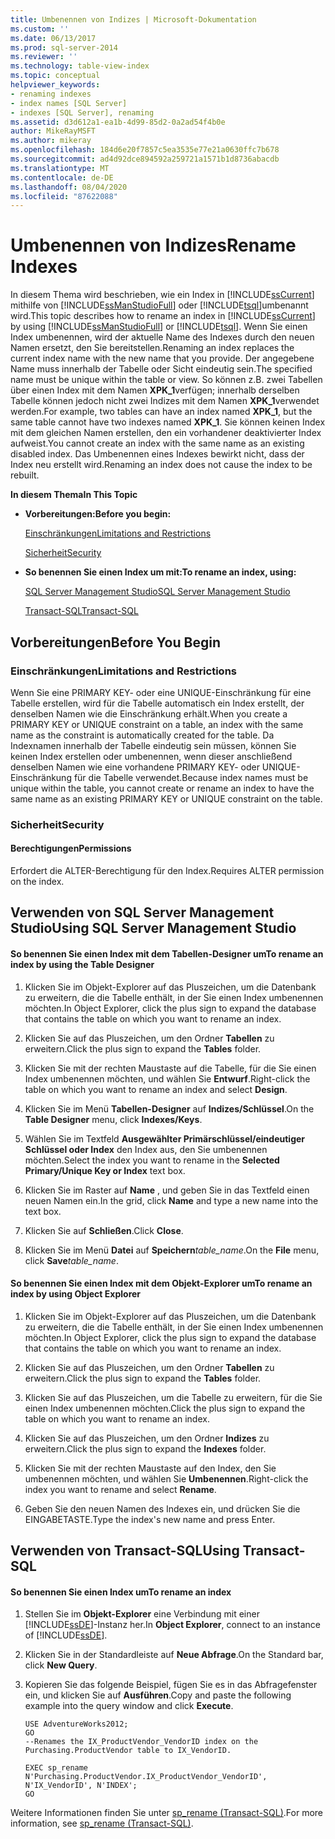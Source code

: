 ```yaml
---
title: Umbenennen von Indizes | Microsoft-Dokumentation
ms.custom: ''
ms.date: 06/13/2017
ms.prod: sql-server-2014
ms.reviewer: ''
ms.technology: table-view-index
ms.topic: conceptual
helpviewer_keywords:
- renaming indexes
- index names [SQL Server]
- indexes [SQL Server], renaming
ms.assetid: d3d612a1-ea1b-4d99-85d2-0a2ad54f4b0e
author: MikeRayMSFT
ms.author: mikeray
ms.openlocfilehash: 184d6e20f7857c5ea3535e77e21a0630ffc7b678
ms.sourcegitcommit: ad4d92dce894592a259721a1571b1d8736abacdb
ms.translationtype: MT
ms.contentlocale: de-DE
ms.lasthandoff: 08/04/2020
ms.locfileid: "87622088"
---
```

# <a name="rename-indexes"></a><span data-ttu-id="436ae-102">Umbenennen von Indizes</span><span class="sxs-lookup"><span data-stu-id="436ae-102">Rename Indexes</span></span>
  <span data-ttu-id="436ae-103">In diesem Thema wird beschrieben, wie ein Index in [!INCLUDE[ssCurrent](../../includes/sscurrent-md.md)] mithilfe von [!INCLUDE[ssManStudioFull](../../includes/ssmanstudiofull-md.md)] oder [!INCLUDE[tsql](../../includes/tsql-md.md)]umbenannt wird.</span><span class="sxs-lookup"><span data-stu-id="436ae-103">This topic describes how to rename an index in [!INCLUDE[ssCurrent](../../includes/sscurrent-md.md)] by using [!INCLUDE[ssManStudioFull](../../includes/ssmanstudiofull-md.md)] or [!INCLUDE[tsql](../../includes/tsql-md.md)].</span></span> <span data-ttu-id="436ae-104">Wenn Sie einen Index umbenennen, wird der aktuelle Name des Indexes durch den neuen Namen ersetzt, den Sie bereitstellen.</span><span class="sxs-lookup"><span data-stu-id="436ae-104">Renaming an index replaces the current index name with the new name that you provide.</span></span> <span data-ttu-id="436ae-105">Der angegebene Name muss innerhalb der Tabelle oder Sicht eindeutig sein.</span><span class="sxs-lookup"><span data-stu-id="436ae-105">The specified name must be unique within the table or view.</span></span> <span data-ttu-id="436ae-106">So können z.B. zwei Tabellen über einen Index mit dem Namen **XPK_1**verfügen; innerhalb derselben Tabelle können jedoch nicht zwei Indizes mit dem Namen **XPK_1**verwendet werden.</span><span class="sxs-lookup"><span data-stu-id="436ae-106">For example, two tables can have an index named **XPK_1**, but the same table cannot have two indexes named **XPK_1**.</span></span> <span data-ttu-id="436ae-107">Sie können keinen Index mit dem gleichen Namen erstellen, den ein vorhandener deaktivierter Index aufweist.</span><span class="sxs-lookup"><span data-stu-id="436ae-107">You cannot create an index with the same name as an existing disabled index.</span></span> <span data-ttu-id="436ae-108">Das Umbenennen eines Indexes bewirkt nicht, dass der Index neu erstellt wird.</span><span class="sxs-lookup"><span data-stu-id="436ae-108">Renaming an index does not cause the index to be rebuilt.</span></span>  
  
 <span data-ttu-id="436ae-109">**In diesem Thema**</span><span class="sxs-lookup"><span data-stu-id="436ae-109">**In This Topic**</span></span>  
  
-   <span data-ttu-id="436ae-110">**Vorbereitungen:**</span><span class="sxs-lookup"><span data-stu-id="436ae-110">**Before you begin:**</span></span>  
  
     [<span data-ttu-id="436ae-111">Einschränkungen</span><span class="sxs-lookup"><span data-stu-id="436ae-111">Limitations and Restrictions</span></span>](#Restrictions)  
  
     [<span data-ttu-id="436ae-112">Sicherheit</span><span class="sxs-lookup"><span data-stu-id="436ae-112">Security</span></span>](#Security)  
  
-   <span data-ttu-id="436ae-113">**So benennen Sie einen Index um mit:**</span><span class="sxs-lookup"><span data-stu-id="436ae-113">**To rename an index, using:**</span></span>  
  
     [<span data-ttu-id="436ae-114">SQL Server Management Studio</span><span class="sxs-lookup"><span data-stu-id="436ae-114">SQL Server Management Studio</span></span>](#SSMSProcedure)  
  
     [<span data-ttu-id="436ae-115">Transact-SQL</span><span class="sxs-lookup"><span data-stu-id="436ae-115">Transact-SQL</span></span>](#TsqlProcedure)  
  
##  <a name="before-you-begin"></a><a name="BeforeYouBegin"></a> <span data-ttu-id="436ae-116">Vorbereitungen</span><span class="sxs-lookup"><span data-stu-id="436ae-116">Before You Begin</span></span>  
  
###  <a name="limitations-and-restrictions"></a><a name="Restrictions"></a> <span data-ttu-id="436ae-117">Einschränkungen</span><span class="sxs-lookup"><span data-stu-id="436ae-117">Limitations and Restrictions</span></span>  
 <span data-ttu-id="436ae-118">Wenn Sie eine PRIMARY KEY- oder eine UNIQUE-Einschränkung für eine Tabelle erstellen, wird für die Tabelle automatisch ein Index erstellt, der denselben Namen wie die Einschränkung erhält.</span><span class="sxs-lookup"><span data-stu-id="436ae-118">When you create a PRIMARY KEY or UNIQUE constraint on a table, an index with the same name as the constraint is automatically created for the table.</span></span> <span data-ttu-id="436ae-119">Da Indexnamen innerhalb der Tabelle eindeutig sein müssen, können Sie keinen Index erstellen oder umbenennen, wenn dieser anschließend denselben Namen wie eine vorhandene PRIMARY KEY- oder UNIQUE-Einschränkung für die Tabelle verwendet.</span><span class="sxs-lookup"><span data-stu-id="436ae-119">Because index names must be unique within the table, you cannot create or rename an index to have the same name as an existing PRIMARY KEY or UNIQUE constraint on the table.</span></span>  
  
###  <a name="security"></a><a name="Security"></a> <span data-ttu-id="436ae-120">Sicherheit</span><span class="sxs-lookup"><span data-stu-id="436ae-120">Security</span></span>  
  
####  <a name="permissions"></a><a name="Permissions"></a> <span data-ttu-id="436ae-121">Berechtigungen</span><span class="sxs-lookup"><span data-stu-id="436ae-121">Permissions</span></span>  
 <span data-ttu-id="436ae-122">Erfordert die ALTER-Berechtigung für den Index.</span><span class="sxs-lookup"><span data-stu-id="436ae-122">Requires ALTER permission on the index.</span></span>  
  
##  <a name="using-sql-server-management-studio"></a><a name="SSMSProcedure"></a> <span data-ttu-id="436ae-123">Verwenden von SQL Server Management Studio</span><span class="sxs-lookup"><span data-stu-id="436ae-123">Using SQL Server Management Studio</span></span>  
  
#### <a name="to-rename-an-index-by-using-the-table-designer"></a><span data-ttu-id="436ae-124">So benennen Sie einen Index mit dem Tabellen-Designer um</span><span class="sxs-lookup"><span data-stu-id="436ae-124">To rename an index by using the Table Designer</span></span>  
  
1.  <span data-ttu-id="436ae-125">Klicken Sie im Objekt-Explorer auf das Pluszeichen, um die Datenbank zu erweitern, die die Tabelle enthält, in der Sie einen Index umbenennen möchten.</span><span class="sxs-lookup"><span data-stu-id="436ae-125">In Object Explorer, click the plus sign to expand the database that contains the table on which you want to rename an index.</span></span>  
  
2.  <span data-ttu-id="436ae-126">Klicken Sie auf das Pluszeichen, um den Ordner **Tabellen** zu erweitern.</span><span class="sxs-lookup"><span data-stu-id="436ae-126">Click the plus sign to expand the **Tables** folder.</span></span>  
  
3.  <span data-ttu-id="436ae-127">Klicken Sie mit der rechten Maustaste auf die Tabelle, für die Sie einen Index umbenennen möchten, und wählen Sie **Entwurf**.</span><span class="sxs-lookup"><span data-stu-id="436ae-127">Right-click the table on which you want to rename an index and select **Design**.</span></span>  
  
4.  <span data-ttu-id="436ae-128">Klicken Sie im Menü **Tabellen-Designer** auf **Indizes/Schlüssel**.</span><span class="sxs-lookup"><span data-stu-id="436ae-128">On the **Table Designer** menu, click **Indexes/Keys**.</span></span>  
  
5.  <span data-ttu-id="436ae-129">Wählen Sie im Textfeld **Ausgewählter Primärschlüssel/eindeutiger Schlüssel oder Index** den Index aus, den Sie umbenennen möchten.</span><span class="sxs-lookup"><span data-stu-id="436ae-129">Select the index you want to rename in the **Selected Primary/Unique Key or Index** text box.</span></span>  
  
6.  <span data-ttu-id="436ae-130">Klicken Sie im Raster auf **Name** , und geben Sie in das Textfeld einen neuen Namen ein.</span><span class="sxs-lookup"><span data-stu-id="436ae-130">In the grid, click **Name** and type a new name into the text box.</span></span>  
  
7.  <span data-ttu-id="436ae-131">Klicken Sie auf **Schließen**.</span><span class="sxs-lookup"><span data-stu-id="436ae-131">Click **Close**.</span></span>  
  
8.  <span data-ttu-id="436ae-132">Klicken Sie im Menü **Datei** auf **Speichern**_table_name_.</span><span class="sxs-lookup"><span data-stu-id="436ae-132">On the **File** menu, click **Save**_table_name_.</span></span>  
  
#### <a name="to-rename-an-index-by-using-object-explorer"></a><span data-ttu-id="436ae-133">So benennen Sie einen Index mit dem Objekt-Explorer um</span><span class="sxs-lookup"><span data-stu-id="436ae-133">To rename an index by using Object Explorer</span></span>  
  
1.  <span data-ttu-id="436ae-134">Klicken Sie im Objekt-Explorer auf das Pluszeichen, um die Datenbank zu erweitern, die die Tabelle enthält, in der Sie einen Index umbenennen möchten.</span><span class="sxs-lookup"><span data-stu-id="436ae-134">In Object Explorer, click the plus sign to expand the database that contains the table on which you want to rename an index.</span></span>  
  
2.  <span data-ttu-id="436ae-135">Klicken Sie auf das Pluszeichen, um den Ordner **Tabellen** zu erweitern.</span><span class="sxs-lookup"><span data-stu-id="436ae-135">Click the plus sign to expand the **Tables** folder.</span></span>  
  
3.  <span data-ttu-id="436ae-136">Klicken Sie auf das Pluszeichen, um die Tabelle zu erweitern, für die Sie einen Index umbenennen möchten.</span><span class="sxs-lookup"><span data-stu-id="436ae-136">Click the plus sign to expand the table on which you want to rename an index.</span></span>  
  
4.  <span data-ttu-id="436ae-137">Klicken Sie auf das Pluszeichen, um den Ordner **Indizes** zu erweitern.</span><span class="sxs-lookup"><span data-stu-id="436ae-137">Click the plus sign to expand the **Indexes** folder.</span></span>  
  
5.  <span data-ttu-id="436ae-138">Klicken Sie mit der rechten Maustaste auf den Index, den Sie umbenennen möchten, und wählen Sie **Umbenennen**.</span><span class="sxs-lookup"><span data-stu-id="436ae-138">Right-click the index you want to rename and select **Rename**.</span></span>  
  
6.  <span data-ttu-id="436ae-139">Geben Sie den neuen Namen des Indexes ein, und drücken Sie die EINGABETASTE.</span><span class="sxs-lookup"><span data-stu-id="436ae-139">Type the index's new name and press Enter.</span></span>  
  
##  <a name="using-transact-sql"></a><a name="TsqlProcedure"></a> <span data-ttu-id="436ae-140">Verwenden von Transact-SQL</span><span class="sxs-lookup"><span data-stu-id="436ae-140">Using Transact-SQL</span></span>  
  
#### <a name="to-rename-an-index"></a><span data-ttu-id="436ae-141">So benennen Sie einen Index um</span><span class="sxs-lookup"><span data-stu-id="436ae-141">To rename an index</span></span>  
  
1.  <span data-ttu-id="436ae-142">Stellen Sie im **Objekt-Explorer** eine Verbindung mit einer [!INCLUDE[ssDE](../../includes/ssde-md.md)]-Instanz her.</span><span class="sxs-lookup"><span data-stu-id="436ae-142">In **Object Explorer**, connect to an instance of [!INCLUDE[ssDE](../../includes/ssde-md.md)].</span></span>  
  
2.  <span data-ttu-id="436ae-143">Klicken Sie in der Standardleiste auf **Neue Abfrage**.</span><span class="sxs-lookup"><span data-stu-id="436ae-143">On the Standard bar, click **New Query**.</span></span>  
  
3.  <span data-ttu-id="436ae-144">Kopieren Sie das folgende Beispiel, fügen Sie es in das Abfragefenster ein, und klicken Sie auf **Ausführen**.</span><span class="sxs-lookup"><span data-stu-id="436ae-144">Copy and paste the following example into the query window and click **Execute**.</span></span>  
  
    ```  
    USE AdventureWorks2012;  
    GO  
    --Renames the IX_ProductVendor_VendorID index on the Purchasing.ProductVendor table to IX_VendorID.   
  
    EXEC sp_rename N'Purchasing.ProductVendor.IX_ProductVendor_VendorID', N'IX_VendorID', N'INDEX';   
    GO  
    ```  
  
 <span data-ttu-id="436ae-145">Weitere Informationen finden Sie unter [sp_rename &#40;Transact-SQL&#41;](/sql/relational-databases/system-stored-procedures/sp-rename-transact-sql).</span><span class="sxs-lookup"><span data-stu-id="436ae-145">For more information, see  [sp_rename &#40;Transact-SQL&#41;](/sql/relational-databases/system-stored-procedures/sp-rename-transact-sql).</span></span>  
  
  
